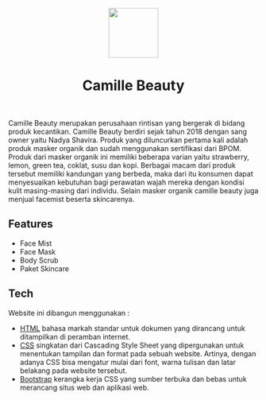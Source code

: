 <p align="center">
    <a href="https://github.com/yiisoft" target="_blank">
        <img src="https://avatars0.githubusercontent.com/u/993323" height="100px">
    </a>
    <h1 align="center">Camille Beauty</h1>
    <br>
</p>

Camille Beauty merupakan perusahaan rintisan yang bergerak di bidang produk kecantikan. Camille Beauty berdiri sejak tahun 2018 dengan sang owner yaitu Nadya Shavira. Produk yang diluncurkan pertama kali adalah produk masker organik dan sudah menggunakan sertifikasi dari BPOM. Produk dari masker organik ini memiliki beberapa varian yaitu strawberry, lemon, green tea, coklat,
susu dan kopi. Berbagai macam dari produk tersebut memiliki kandungan yang berbeda, maka dari itu konsumen dapat menyesuaikan kebutuhan bagi perawatan wajah mereka dengan kondisi kulit masing-masing dari individu. Selain masker organik camille beauty juga menjual facemist beserta skincarenya.

## Features

- Face Mist
- Face Mask
- Body Scrub
- Paket Skincare

## Tech

Website ini dibangun menggunakan :

- [HTML](https://www.w3schools.com/html/) bahasa markah standar untuk dokumen yang dirancang untuk ditampilkan di peramban internet. 
- [CSS](https://www.w3schools.com/css/) singkatan dari Cascading Style Sheet yang dipergunakan untuk menentukan tampilan dan format pada sebuah website. Artinya, dengan adanya CSS bisa mengatur mulai dari font, warna tulisan dan latar belakang pada website tersebut.
- [Bootstrap](https://getbootstrap.com/) kerangka kerja CSS yang sumber terbuka dan bebas untuk merancang situs web dan aplikasi web. 